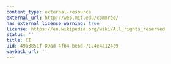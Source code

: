```yaml
---
content_type: external-resource
external_url: http://web.mit.edu/commreq/
has_external_license_warning: true
license: https://en.wikipedia.org/wiki/All_rights_reserved
status: ''
title: CI
uid: 49a3851f-09ad-4fb4-be6d-7124e4a124c9
wayback_url: ''
---
```

